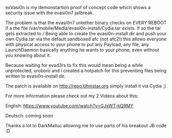 exVasi0n is my demonstartion proof of concept code
which shows a security issue with the evasi0n7 jailbreak.

The problem is that the evasi0n7 untether binary checks on EVERY REBOOT if
a the file /var/mobile/Media/evasi0n-install/Cydia.tar exists.
If so the tar gets extracted to /
Being able to create the evasi0n-install dir and push your own Cydia.tar via 
the default sandboxed afc (not afc2!) this allows everyone with physical access
to your phone to put any Payload, any file, any LaunchDaemon 
basically anything he wants to your phone, even without you knowing about it.

Because waiting for evad3rs to fix this would mean being a while unprotected,
uroboro and i created a hotpatch for this preventing files being written to
evasi0n-install dir.

The patch is available on http://repo.tihmstar.org simply install it via Cydia ;)


For more information please check out my 2 Videos about this:

English: https://www.youtube.com/watch?v=GJsWT-kQ9MY

Deutsch: coming soon


Thanks a lot to DarkMalloc allowing me to use parts of his breakout JB code :D
